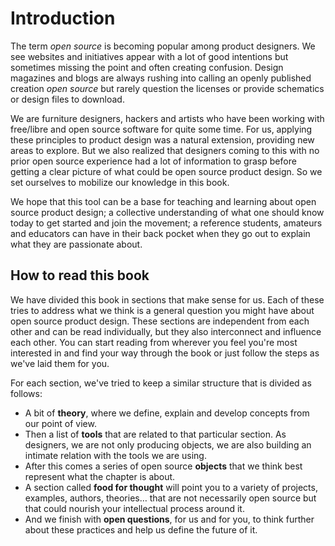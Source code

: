 Introduction
========

The term _open source_ is becoming popular among product designers. We see websites and initiatives appear with a lot of good intentions but sometimes missing the point and often creating confusion. Design magazines and blogs are always rushing into calling an openly published creation _open source_ but rarely question the licenses or provide schematics or design files to download.

We are furniture designers, hackers and artists who have been working with free/libre and open source software for quite some time. For us, applying these principles to product design was a natural extension, providing new areas to explore. But we also realized that designers coming to this with no prior open source experience had a lot of information to grasp before getting a clear picture of what could be open source product design. So we set ourselves to mobilize our knowledge in this book.

We hope that this tool can be a base for teaching and learning about open source product design; a collective understanding of what one should know today to get started and join the movement; a reference students, amateurs and educators can have in their back pocket when they go out to explain what they are passionate about.

How to read this book  
-------------------------------

We have divided this book in sections that make sense for us. Each of these tries to address what we think is a general question you might have about open source product design. These sections are independent from each other and can be read individually, but they also interconnect and influence each other. You can start reading from wherever you feel you're most interested in and find your way through the book or just follow the steps as we've laid them for you.

For each section, we've tried to keep a similar structure that is divided as follows:

- A bit of **theory**, where we define, explain and develop concepts from our point of view.
- Then a list of **tools** that are related to that particular section. As designers, we are not only producing objects, we are also building an intimate relation with the tools we are using.
- After this comes a series of open source **objects** that we think best represent what the chapter is about.
- A section called **food for thought** will point you to a variety of projects, examples, authors, theories… that are not necessarily open source but that could nourish your intellectual process around it.
- And we finish with **open questions**, for us and for you, to think further about these  practices and help us define the future of it.
